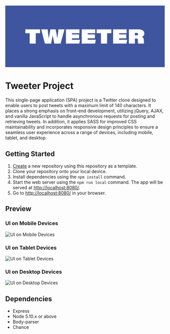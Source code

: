 ![Tweeter Logo](/assets/tweeter-logo.png)


# Tweeter Project

This single-page application (SPA) project is a Twitter clone designed to enable users to post tweets with a maximum limit of 140 characters. It places a strong emphasis on front-end development, utilizing jQuery, AJAX, and vanilla JavaScript to handle asynchronous requests for posting and retrieving tweets. In addition, it applies SASS for improved CSS maintainability and incorporates responsive design principles to ensure a seamless user experience across a range of devices, including mobile, tablet, and desktop.


## Getting Started

1. [Create](https://docs.github.com/en/repositories/creating-and-managing-repositories/creating-a-repository-from-a-template) a new repository using this repository as a template.
2. Clone your repository onto your local device.
3. Install dependencies using the `npm install` command.
3. Start the web server using the `npm run local` command. The app will be served at <http://localhost:8080/>.
4. Go to <http://localhost:8080/> in your browser.


## Preview

### UI on Mobile Devices ###  
![UI on Mobile Devices](/assets/UI-mobile.png)

### UI on Tablet Devices ###
![UI on Tablet Devices](/assets/UI-tablet.png)

### UI on Desktop Devices ###
![UI on Desktop Devices](/assets/UI-desktop.png)


## Dependencies

- Express
- Node 5.10.x or above
- Body-parser
- Chance

